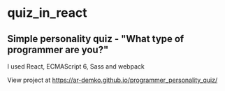 # quiz_in_react

## Simple personality quiz - "What type of programmer are you?"

I used React, ECMAScript 6, Sass and webpack

View project at https://ar-demko.github.io/programmer_personality_quiz/
